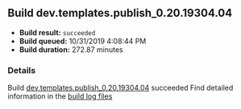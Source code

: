## Build dev.templates.publish_0.20.19304.04
- **Build result:** `succeeded`
- **Build queued:** 10/31/2019 4:08:44 PM
- **Build duration:** 272.87 minutes
### Details
Build [dev.templates.publish_0.20.19304.04](https://winappstudio.visualstudio.com/web/build.aspx?pcguid=a4ef43be-68ce-4195-a619-079b4d9834c2&builduri=vstfs%3a%2f%2f%2fBuild%2fBuild%2f31696) succeeded
Find detailed information in the [build log files]()
